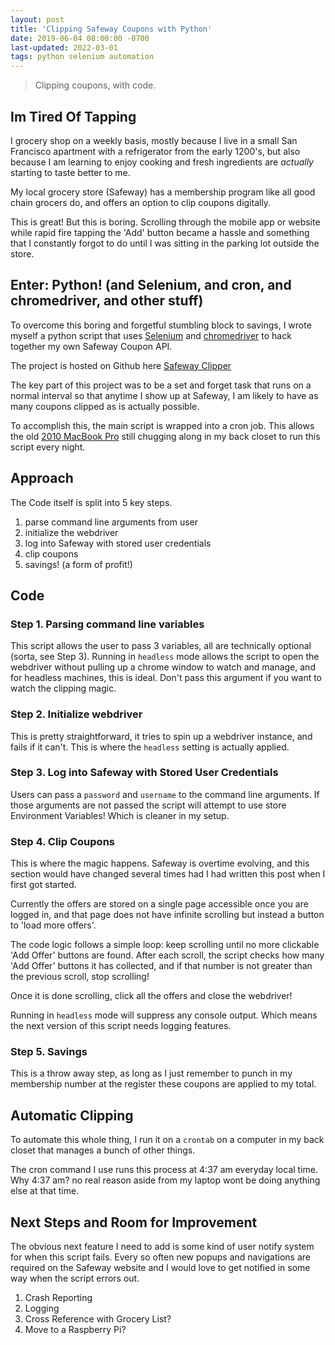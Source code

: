 ```yaml
---
layout: post
title: 'Clipping Safeway Coupons with Python'
date: 2019-06-04 08:00:00 -0700
last-updated: 2022-03-01
tags: python selenium automation
---
```


> Clipping coupons, with code.

## Im Tired Of Tapping

I grocery shop on a weekly basis, mostly because I live in a small San Francisco apartment with a
refrigerator from the early 1200's, but also because I am learning to enjoy cooking and fresh
ingredients are _actually_ starting to taste better to me.

My local grocery store (Safeway) has a membership program like all good chain grocers do, and offers
an option to clip coupons digitally.

This is great! But this is boring. Scrolling through the mobile app or website while rapid fire
tapping the 'Add' button became a hassle and something that I constantly forgot to do until I was
sitting in the parking lot outside the store.

## Enter: Python! (and Selenium, and cron, and chromedriver, and other stuff)

To overcome this boring and forgetful stumbling block to savings, I wrote myself a python script
that uses [Selenium][selenium-link] and [chromedriver][chromedriver-link] to hack together my own
Safeway Coupon API.

The project is hosted on Github here [Safeway Clipper][safeway-clipper]

The key part of this project was to be a set and forget task that runs on a normal interval so that
anytime I show up at Safeway, I am likely to have as many coupons clipped as is actually possible.

To accomplish this, the main script is wrapped into a cron job. This allows the old [2010 MacBook
Pro][2010-macbook-pro] still chugging along in my back closet to run this script every night.

## Approach

The Code itself is split into 5 key steps.

1. parse command line arguments from user
2. initialize the webdriver
3. log into Safeway with stored user credentials
4. clip coupons
5. savings! (a form of profit!)

## Code

### Step 1. Parsing command line variables

This script allows the user to pass 3 variables, all are technically optional (sorta, see Step 3).
Running in `headless` mode allows the script to open the webdriver without pulling up a chrome
window to watch and manage, and for headless machines, this is ideal. Don't pass this argument if
you want to watch the clipping magic.

### Step 2. Initialize webdriver

This is pretty straightforward, it tries to spin up a webdriver instance, and fails if it can't.
This is where the `headless` setting is actually applied.

### Step 3. Log into Safeway with Stored User Credentials

Users can pass a `password` and `username` to the command line arguments. If those arguments are not
passed the script will attempt to use store Environment Variables! Which is cleaner in my setup.

### Step 4. Clip Coupons

This is where the magic happens. Safeway is overtime evolving, and this section would have changed
several times had I had written this post when I first got started.

Currently the offers are stored on a single page accessible once you are logged in, and that page
does not have infinite scrolling but instead a button to 'load more offers'.

The code logic follows a simple loop: keep scrolling until no more clickable 'Add Offer' buttons are
found. After each scroll, the script checks how many 'Add Offer' buttons it has collected, and if
that number is not greater than the previous scroll, stop scrolling!

Once it is done scrolling, click all the offers and close the webdriver!

Running in `headless` mode will suppress any console output. Which means the next version of this
script needs logging features.

### Step 5. Savings

This is a throw away step, as long as I just remember to punch in my membership number at the
register these coupons are applied to my total.

## Automatic Clipping

To automate this whole thing, I run it on a `crontab` on a computer in my back closet that manages a
bunch of other things.

The cron command I use runs this process at 4:37 am everyday local time. Why 4:37 am? no real reason
aside from my laptop wont be doing anything else at that time.

## Next Steps and Room for Improvement

The obvious next feature I need to add is some kind of user notify system for when this script
fails. Every so often new popups and navigations are required on the Safeway website and I would
love to get notified in some way when the script errors out.

1. Crash Reporting
2. Logging
3. Cross Reference with Grocery List?
4. Move to a Raspberry Pi?

[selenium-link]: https://www.seleniumhq.org
[chromedriver-link]: https://sites.google.com/a/chromium.org/chromedriver/downloads
[safeway-clipper]: https://www.github.com/samgutentag/safewayClipper
[2010-macbook-pro]: https://support.apple.com/kb/sp582?locale=en_US
